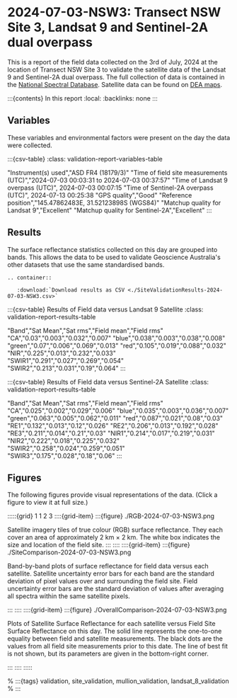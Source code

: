 # 2024-07-03-NSW3: Transect NSW Site 3, Landsat 9 and Sentinel-2A dual overpass

This is a report of the field data collected on the 3rd of July, 2024 at the location of Transect NSW Site 3
to validate the satellite data of the Landsat 9 and Sentinel-2A dual overpass.
The full collection of data is contained in the [National Spectral Database](https://www.dea.ga.gov.au/products/national-spectral-database).
Satellite data can be found on [DEA maps](https://maps.dea.ga.gov.au/).

:::{contents} In this report
:local:
:backlinks: none
:::

## Variables

These variables and environmental factors were present on the day the data were collected.

:::{csv-table}
:class: validation-report-variables-table

"Instrument(s) used","ASD FR4 (18179/3)"
"Time of field site measurements (UTC)","2024-07-03 00:03:31 to 2024-07-03 00:37:57"
"Time of Landsat 9 overpass (UTC)", 2024-07-03 00:07:15
"Time of Sentinel-2A overpass (UTC)", 2024-07-13 00:25:38
"GPS quality","Good"
"Reference position","145.47862483E, 31.52123898S (WGS84)"
"Matchup quality for Landsat 9","Excellent"
"Matchup quality for Sentinel-2A","Excellent"
:::

## Results

The surface reflectance statistics collected on this day are grouped into bands.
This allows the data to be used to validate Geoscience Australia's other datasets that use the same standardised bands.

```{eval-rst}
.. container:: 

   :download:`Download results as CSV <./SiteValidationResults-2024-07-03-NSW3.csv>`
```

:::{csv-table} Results of Field data versus Landsat 9 Satellite
:class: validation-report-results-table

"Band","Sat Mean","Sat rms","Field mean","Field rms"
"CA","0.03","0.003","0.032","0.007"
"blue","0.038","0.003","0.038","0.008"
"green","0.07","0.006","0.069","0.013"
"red","0.105","0.019","0.088","0.032"
"NIR","0.225","0.013","0.232","0.033"
"SWIR1","0.291","0.027","0.269","0.054"
"SWIR2","0.213","0.031","0.19","0.064"
:::

:::{csv-table} Results of Field data versus Sentinel-2A Satellite
:class: validation-report-results-table

"Band","Sat Mean","Sat rms","Field mean","Field rms"
"CA","0.025","0.002","0.029","0.006"
"blue","0.035","0.003","0.036","0.007"
"green","0.063","0.005","0.062","0.011"
"red","0.087","0.021","0.08","0.03"
"RE1","0.132","0.013","0.12","0.026"
"RE2","0.206","0.013","0.192","0.028"
"RE3","0.211","0.014","0.21","0.03"
"NIR1","0.214","0.017","0.219","0.031"
"NIR2","0.222","0.018","0.225","0.032"
"SWIR2","0.258","0.024","0.259","0.051"
"SWIR3","0.175","0.028","0.18","0.06"
:::

## Figures

The following figures provide visual representations of the data. (Click a figure to view it at full size.)

:::::{grid} 1 1 2 3
::::{grid-item}
:::{figure} ./RGB-2024-07-03-NSW3.png

Satellite imagery tiles of true colour (RGB) surface reflectance.
They each cover an area of approximately 2&nbsp;km &times; 2&nbsp;km.
The white box indicates the size and location
of the field site.
:::
::::
::::{grid-item}
:::{figure} ./SiteComparison-2024-07-03-NSW3.png

Band-by-band plots of surface reflectance for field data versus each satellite.
Satellite uncertainty error bars for each band are the standard deviation
of pixel values over and surrounding the field site.
Field uncertainty error bars are the standard deviation of values after
averaging all spectra within the same satellite pixels.

:::
::::
::::{grid-item}
:::{figure} ./OverallComparison-2024-07-03-NSW3.png

Plots of Satellite Surface Reflectance for each satellite versus Field Site Surface Reflectance on this day.
The solid line represents the one-to-one equality between field and satellite measurements.
The black dots are the values from all field site measurements prior to this date.
The line of best fit is not shown, but its parameters are given in the bottom-right corner.

:::
::::
:::::

% :::{tags} validation, site_validation, mullion_validation, landsat_8_validation
% :::
    